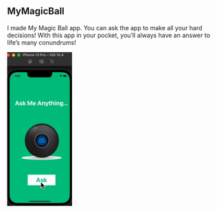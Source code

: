 ## MyMagicBall
I made My Magic Ball app. You can ask the app to make all your hard decisions! With this app in your pocket, you’ll always have an answer to life’s many conundrums! 

<img alt="image" src="MyMagicBall.gif" width = 30%/>

